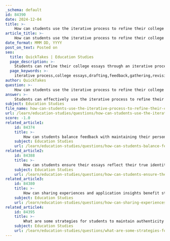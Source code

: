 ```yaml
---
_schema: default
id: 84390
date: 2024-12-04
title: >-
    How can students use the iterative process to refine their college essays?
article_title: >-
    How can students use the iterative process to refine their college essays?
date_format: MMM DD, YYYY
post_on_text: Posted on
seo:
  title: QuickTakes | Education Studies
  page_description: >-
    Students can refine their college essays through an iterative process involving drafting, feedback gathering, and systematic revisions to enhance clarity and impact.
  page_keywords: >-
    iterative process,college essays,drafting,feedback,gathering,revision,authenticity,writing skills
author: QuickTakes
question: >-
    How can students use the iterative process to refine their college essays?
answer: >-
    Students can effectively use the iterative process to refine their college essays by engaging in a cycle of drafting, receiving feedback, and revising. This approach allows for continuous improvement and helps to clarify their ideas and arguments. Here are some key steps in utilizing the iterative process:\n\n1. **Initial Drafting**: Begin by writing a complete draft of the essay without worrying too much about perfection. The goal is to get your ideas down on paper.\n\n2. **Feedback Gathering**: After completing the initial draft, seek feedback from peers, teachers, or writing coaches. This feedback is crucial as it provides an external perspective on the clarity, coherence, and impact of your writing.\n\n3. **Revising**: Use the feedback to make revisions. This may involve reorganizing paragraphs, refining your thesis statement, or enhancing the clarity of your arguments. It's important to focus on both big-picture elements (like overall message and flow) and finer details (such as grammar and punctuation).\n\n4. **Multiple Iterations**: Treat the revision process as iterative. After making changes, seek additional feedback to identify areas for further improvement. Each round of feedback should help you polish your writing and strengthen your arguments.\n\n5. **Final Review**: Once you have incorporated feedback and made necessary revisions, conduct a final review of your essay. This should include checking for grammatical errors, ensuring that your voice and style are consistent, and confirming that your essay effectively communicates your intended message.\n\n6. **Maintaining Authenticity**: Throughout the iterative process, it’s essential to maintain your authentic voice. While feedback is valuable, the final essay should reflect your personal experiences and insights.\n\nBy following these steps, students can leverage the iterative process to enhance their college essays, ultimately leading to a more polished and compelling final product. This method not only improves writing skills but also fosters a deeper understanding of the writing process itself.
subject: Education Studies
file_name: how-can-students-use-the-iterative-process-to-refine-their-college-essays.md
url: /learn/education-studies/questions/how-can-students-use-the-iterative-process-to-refine-their-college-essays
score: -1.0
related_article1:
    id: 84374
    title: >-
        How can students balance feedback with maintaining their personal authenticity in their essays?
    subject: Education Studies
    url: /learn/education-studies/questions/how-can-students-balance-feedback-with-maintaining-their-personal-authenticity-in-their-essays
related_article2:
    id: 84388
    title: >-
        How can students ensure their essays reflect their true identity and not what they think admissions want to hear?
    subject: Education Studies
    url: /learn/education-studies/questions/how-can-students-ensure-their-essays-reflect-their-true-identity-and-not-what-they-think-admissions-want-to-hear
related_article3:
    id: 84380
    title: >-
        How can sharing experiences and application insights benefit students writing college essays?
    subject: Education Studies
    url: /learn/education-studies/questions/how-can-sharing-experiences-and-application-insights-benefit-students-writing-college-essays
related_article4:
    id: 84395
    title: >-
        What are some strategies for students to maintain authenticity while incorporating feedback?
    subject: Education Studies
    url: /learn/education-studies/questions/what-are-some-strategies-for-students-to-maintain-authenticity-while-incorporating-feedback
---
```


&nbsp;
